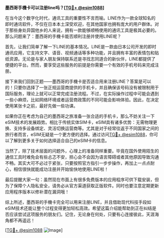 **墨西哥手機卡可以注册line吗？[[TG💪+ @esim1088](https://t.me/s/esim1088)]**

在当今这个数字化时代，通讯工具的重要性不言而喻。LINE作为一款全球知名的即时通讯软件，不仅在日本本土深受欢迎，在其他国家也拥有庞大的用户群体。对于那些身处异国他乡的人来说，拥有一款能够顺畅使用的通讯工具是极其必要的。那么问题来了：墨西哥的手機卡能否顺利注册并使用LINE呢？

首先，让我们简单了解一下LINE的基本情况。LINE是一款由日本公司开发的即时通讯应用，它支持文字、语音、视频通话等多种功能，并且拥有丰富的表情包和贴纸资源。无论是与家人朋友保持联系还是寻找志同道合的新伙伴，LINE都提供了便捷的平台。然而，要享受这些服务的前提是你需要一个有效的手机号码来完成注册。

接下来我们回到正题——墨西哥的手機卡是否适合用来注册LINE？答案是可以的！只要你选择了一张正规运营商提供的手机卡，并且确保该号码没有被限制用于国际服务，理论上就可以正常完成注册流程。不过，在实际操作过程中可能会遇到一些小麻烦，比如网络环境或者运营商政策的不同可能会影响体验。因此，在决定使用某张卡之前，最好先做一些功课。

如果你正在考虑为自己的墨西哥之旅准备一张合适的手机卡，那么不妨关注一下eSIM技术的发展趋势。相比于传统实体SIM卡，eSIM具有诸多优势：无需物理更换、支持多设备绑定、灵活切换运营商等。尤其是对于经常往返于不同国家之间的旅行者而言，eSIM无疑是一个更方便的选择。通过访问[TG💪+ @esim1088](https://t.me/s/esim1088)，你可以了解到更多关于如何选择适合自己的eSIM卡的信息。

当然了，除了技术层面的问题外，心理上的准备同样重要。毕竟在国外使用陌生的通信工具时难免会有些忐忑不安，担心会不会因为语言障碍或者其他原因导致沟通不畅。其实大可不必过于紧张，只要按照官方指引一步步操作，再加上一点点耐心，相信很快就能成功注册并开始愉快地使用LINE啦！

最后提醒大家一句：虽然现在市面上有很多免费版本的应用程序可供下载安装，但为了保障个人隐私安全，请务必从官方渠道获取正版软件。同时也要注意定期更新应用程序版本以修补潜在漏洞哦！

综上所述，墨西哥的手機卡完全可以用来注册LINE，并且借助现代科技手段如eSIM技术还能让整个过程变得更加轻松高效。希望这篇介绍能帮助到正在纠结是否应该尝试这项服务的朋友们。记住，无论身在何处，只要有心连接彼此，天涯海角都不再遥远！

[[TG💪+ @esim1088](https://t.me/s/esim1088) ![Image](https://i.postimg.cc/4NQfJmqS/Snipaste-2025-05-13-00-14-12.png)]